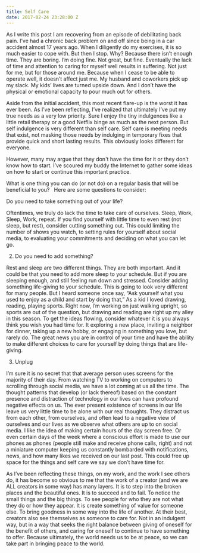 ```yaml
---
title: Self Care
date: 2017-02-24 23:28:00 Z
---
```


As I write this post I am recovering from an episode of debilitating back pain.  I’ve had a chronic back problem on and off since being in a car accident almost 17 years ago. When I diligently do my exercises, it is so much easier to cope with. But then I stop. Why? Because there isn’t enough time.  They are boring.  I’m doing fine. Not great, but fine.  Eventually the lack of time and attention to caring for myself well results in suffering. Not just for me, but for those around me. Because when I cease to be able to operate well, it doesn’t affect just me. My husband and coworkers pick up my slack.  My kids’ lives are turned upside down. And I don’t have the physical or emotional capacity to pour much out for others.

Aside from the initial accident, this most recent flare-up is the worst it has ever been. As I’ve been reflecting, I’ve realized that ultimately I’ve put my true needs as a very low priority. Sure I enjoy the tiny indulgences like a little retail therapy or a good Netflix binge as much as the next person. But self indulgence is very different than self care. Self care is meeting needs that exist, not masking those needs by indulging in temporary fixes that provide quick and short lasting results. This obviously looks different for everyone.

However, many may argue that they don't have the time for it or they don’t know how to start.  I’ve scoured my buddy the Internet to gather some ideas on how to start or continue this important practice. 

What is one thing you can do (or not do) on a regular basis that will be beneficial to you?  
Here are some questions to consider: 

Do you need to take something out of your life?

Oftentimes, we truly do lack the time to take care of ourselves.  Sleep, Work, Sleep, Work, repeat.  If you find yourself with little time to even rest (not sleep, but rest), consider cutting something out.  This could limiting the number of shows you watch, to setting rules for yourself about social media, to evaluating your commitments and deciding on what you can let go. 

2.  Do you need to add something?

Rest and sleep are two different things.  They are both important.  And it could be that you need to add more sleep to your schedule.  But if you are sleeping enough, and still feeling run down and stressed. Consider adding something life-giving to your schedule. This is going to look very different for many people.  But I heard someone once say, “Ask yourself what you used to enjoy as a child and start by doing that,”  As a kid I loved drawing, reading, playing sports.  Right now, I’m working on just walking upright, so sports are out of the question, but drawing and reading are right up my alley in this season. To get the ideas flowing, consider whatever it is you always think you wish you had time for. It exploring a new place, inviting a neighbor for dinner, taking up a new hobby, or engaging in something you love, but rarely do. The great news you are in control of your time and have the ability to make different choices to care for yourself by doing things that are life-giving. 

3. Unplug

I’m sure it is no secret that that average person uses screens for the majority of their day.  From watching TV to working on computers to scrolling through social media, we have a lot coming at us all the time.  The thought patterns that develop (or lack thereof) based on the constant presence and distraction of technology in our lives can have profound negative effects on us. The ever present existence of screens in our life leave us very little time to be alone with our real thoughts.  They distract us from each other, from ourselves, and often lead to a negative view of ourselves and our lives as we observe what others are up to on social media.  I like the idea of making certain hours of the day screen free.  Or even certain days of the week where a conscious effort is made to use our phones as phones (people still make and receive phone calls, right) and not a miniature computer keeping us constantly bombarded with notifications, news, and how many likes we received on our last post. This could free up space for the things and self care we say we don’t have time for. 

As I’ve been reflecting these things, on my work, and the work I see others do, it has become so obvious to me that the work of a creator (and we are ALL creators in some way) has many layers. It is to step into the broken places and the beautiful ones.  It is to succeed and to fail. To notice the small things and the big things. To see people for who they are not what they do or how they appear. It is create something of value for someone else. To bring goodness in some way into the life of another. At their best, creators also see themselves as someone to care for. Not in an indulgent way, but in a way that seeks the right balance between giving of oneself for the benefit of others, and caring for oneself to continue to have something to offer. Because ultimately, the world needs us to be at peace, so we can take part in bringing peace to the world. 